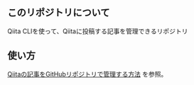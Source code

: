 ## このリポジトリについて
Qiita CLIを使って、Qiitaに投稿する記事を管理できるリポジトリ

## 使い方
[Qiitaの記事をGitHubリポジトリで管理する方法](https://qiita.com/Qiita/items/32c79014509987541130) を参照。
